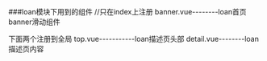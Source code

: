 ###loan模块下用到的组件
//只在index上注册
banner.vue--------loan首页banner滑动组件

下面两个注册到全局
top.vue-----------loan描述页头部
detail.vue--------loan描述页内容